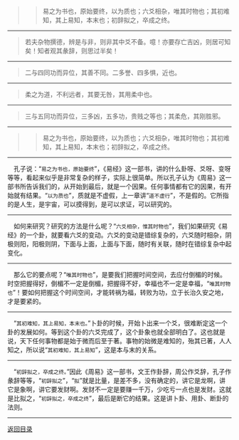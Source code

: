 > > 易之为书也，原始要终，以为质也；六爻相杂，唯其时物也；其初难知，其上易知，本末也；初辞拟之，卒成之终。
___
> 若夫杂物撰德，辨是与非，则非其中爻不备。噫！亦要存亡吉凶，则居可知矣！知者观其彖辞，则思过半矣！
___
> 二与四同功而异位，其善不同。二多誉、四多惧，近也。
___
> 柔之为道，不利远者，其要无咎，其用柔中也。
___
> 三与五同功而异位，三多凶，五多功，贵贱之等也；其柔危，其刚胜邪。
___
> > 易之为书也，原始要终，以为质也；六爻相杂，唯其时物也；其初难知，其上易知，本末也；初辞拟之，卒成之终。
___
&emsp;孔子说：“``易之为书也，原始要终``”，《易经》这一部书，讲的什么卦呀、爻呀、变呀等等，看起来似乎是非常复杂的样子，实际上很简单。所以孔子认为《周易》这一部书所告诉我们的，从开始到最后，就是一个因果。任何事情都有它的因果，有开始就有结果。“``以为质也``”，质就是不虚假，上一章讲“``道不虚行``”，不是假的。它所指的是人生，是宇宙，可以摸得到，是可以求证，可以研究的。
___
&emsp;如何来研究？研究的方法是什么呢？“``六爻相杂，惟其时物也``”，我们如果研究《易经》的一个卦，就要看六爻的变动。六爻的变动是错综复杂的，六爻随时相杂，阴极则阳，阳极则阴，下面与上面，上面与下面，随时有关联，随时在错综复杂中起变化。
___
&emsp;那么它的要点呢？“``唯其时物也``”，是要我们把握时间空间，去应付倒楣的时候。时空把握得好，倒楣不一定是倒楣，把握得不好，幸福也不一定是幸福，“``唯其时物也``”！要如何把握这个时间空间，才能转祸为福，转败为功，立于长治久安之地，才是要紧的。
___
&emsp;“``其初难知，其上易知，本末也。``”卜卦的时候，开始卜出来一个爻，很难断定这一个卦的发展如何。等到这个卦的六爻完成了，这个卦象也就全部明白了。这也就是说，天下任何事物都是始于微而后至于著。事物的始微是难知的，殆其已著，人人知之，所以说“``其初难知，其上易知``”，这是本与末的关系。
___
&emsp;“``初辞拟之，卒成之终。``”因此《周易》这一部书，文王作卦辞，周公作爻辞，孔子作彖辞等等，“``初辞拟之``”，“``拟``”就是比量，是差不多，没有确定的，讲它是龙啊，讲它是象啊，讲它要发财啊。发财不一定是要赚一千万，少吃亏一点也是发财。这就是比拟之，“``初辞拟之，卒成之终``”，最后是断它的结果。这是讲卜卦、用卦、断卦的法则。
___
[返回目录](../../master/README.md#目录)
